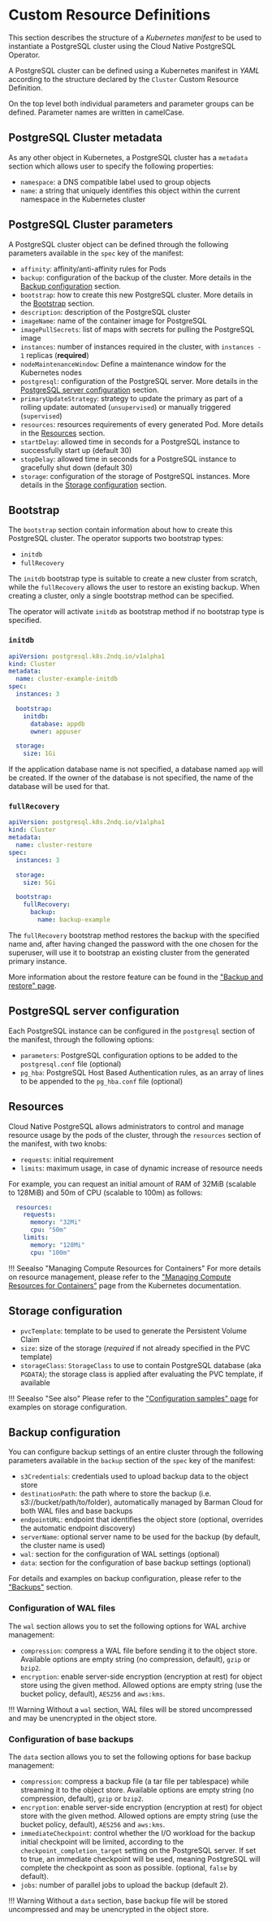 # Custom Resource Definitions

This section describes the structure of a *Kubernetes manifest* to be used
to instantiate a PostgreSQL cluster using the Cloud Native PostgreSQL Operator.

A PostgreSQL cluster can be defined using a Kubernetes manifest in *YAML* according to the structure declared by the `Cluster` Custom Resource Definition.

On the top level both individual parameters and parameter groups can be defined. Parameter names are written in camelCase.

## PostgreSQL Cluster metadata

As any other object in Kubernetes, a PostgreSQL cluster has a `metadata` section which allows user to specify the following properties:

- `namespace`: a DNS compatible label used to group objects
- `name`: a string that uniquely identifies this object within the current namespace in the Kubernetes cluster

## PostgreSQL Cluster parameters

A PostgreSQL cluster object can be defined through the following parameters available in the `spec` key of the manifest:

- `affinity`: affinity/anti-affinity rules for Pods
- `backup`: configuration of the backup of the cluster. More details in the [Backup configuration](crd.md#backup-configuration) section.
- `bootstrap`: how to create this new PostgreSQL cluster. More details in the [Bootstrap](crd.md#bootstrap) section.
- `description`: description of the PostgreSQL cluster
- `imageName`: name of the container image for PostgreSQL
- `imagePullSecrets`: list of maps with secrets for pulling the PostgreSQL image
- `instances`: number of instances required in the cluster, with `instances - 1` replicas (**required**)
- `nodeMaintenanceWindow`: Define a maintenance window for the Kubernetes nodes
- `postgresql`: configuration of the PostgreSQL server.  More details in the [PostgreSQL server configuration](crd.md#postgresql-server-configuration) section.
- `primaryUpdateStrategy`: strategy to update the primary as part of a rolling update: automated (`unsupervised`)
   or manually triggered (`supervised`)
- `resources`: resources requirements of every generated Pod. More details in the [Resources](crd.md#resources) section.
- `startDelay`: allowed time in seconds for a PostgreSQL instance to successfully start up (default 30)
- `stopDelay`: allowed time in seconds for a PostgreSQL instance to gracefully shut down (default 30)
- `storage`: configuration of the storage of PostgreSQL instances. More details in the [Storage configuration](crd.md#storage-configuration) section.

## Bootstrap

The `bootstrap` section contain information about how to create this PostgreSQL cluster. The operator supports
two bootstrap types:

- `initdb`
- `fullRecovery`

The `initdb` bootstrap type is suitable to create a new cluster from scratch, while the `fullRecovery` allows the user
to restore an existing backup. When creating a cluster, only a single bootstrap method can be specified.

The operator will activate `initdb` as bootstrap method if no bootstrap type is specified.

### `initdb`

```yaml
apiVersion: postgresql.k8s.2ndq.io/v1alpha1
kind: Cluster
metadata:
  name: cluster-example-initdb
spec:
  instances: 3

  bootstrap:
    initdb:
      database: appdb
      owner: appuser

  storage:
    size: 1Gi
```

If the application database name is not specified, a database named `app` will be created. If the owner of the database
is not specified, the name of the database will be used for that.

### `fullRecovery`

```yaml
apiVersion: postgresql.k8s.2ndq.io/v1alpha1
kind: Cluster
metadata:
  name: cluster-restore
spec:
  instances: 3

  storage:
    size: 5Gi

  bootstrap:
    fullRecovery:
      backup:
        name: backup-example
```

The `fullRecovery` bootstrap method restores the backup with the specified name and, after having changed the
password with the one chosen for the superuser, will use it to bootstrap an existing cluster from the generated
primary instance.

More information about the restore feature can be found in the ["Backup and restore" page](backup_recovery.md).

## PostgreSQL server configuration

Each PostgreSQL instance can be configured in the `postgresql` section of the manifest, through the following options:

- `parameters`: PostgreSQL configuration options to be added to the `postgresql.conf` file (optional)
- `pg_hba`: PostgreSQL Host Based Authentication rules, as an array of lines to be appended to the `pg_hba.conf` file (optional)

## Resources

Cloud Native PostgreSQL allows administrators to control and manage resource usage by the pods of the cluster,
through the `resources` section of the manifest, with two knobs:

- `requests`: initial requirement
- `limits`: maximum usage, in case of dynamic increase of resource needs

For example, you can request an initial amount of RAM of 32MiB (scalable to 128MiB) and 50m of CPU (scalable to 100m) as follows:

```yaml
  resources:
    requests:
      memory: "32Mi"
      cpu: "50m"
    limits:
      memory: "128Mi"
      cpu: "100m"
```

[//]: # ( TODO: we may want to explain what happens to a pod that excedes the resource limits: CPU -> trottle; MEMORY -> kill )

!!! Seealso "Managing Compute Resources for Containers"
    For more details on resource management, please refer to the
    ["Managing Compute Resources for Containers"](https://kubernetes.io/docs/concepts/configuration/manage-compute-resources-container/)
    page from the Kubernetes documentation.

## Storage configuration

- `pvcTemplate`: template to be used to generate the Persistent Volume Claim
- `size`: size of the storage (*required* if not already specified in the PVC template)
- `storageClass`: `StorageClass` to use to contain PostgreSQL database (aka `PGDATA`);
   the storage class is applied after evaluating the PVC template, if available

!!! Seealso "See also"
    Please refer to the ["Configuration samples" page](samples.md) for examples on storage configuration.

## Backup configuration

You can configure backup settings of an entire cluster through the following parameters
available in the `backup` section of the `spec` key of the manifest:

- `s3Credentials`: credentials used to upload backup data to the object store
- `destinationPath`: the path where to store the backup (i.e. s3://bucket/path/to/folder),
                     automatically managed by Barman Cloud for both WAL files and base backups
- `endpointURL`: endpoint that identifies the object store (optional, overrides the automatic endpoint discovery)
- `serverName`: optional server name to be used for the backup (by default, the cluster name is used)
- `wal`: section for the configuration of WAL settings (optional)
- `data`: section for the configuration of base backup settings (optional)

For details and examples on backup configuration, please refer to the ["Backups"](backup_recovery.md) section.

### Configuration of WAL files

The `wal` section allows you to set the following options for WAL archive management:

- `compression`: compress a WAL file before sending it to the object store. Available options are empty string (no compression, default), `gzip` or `bzip2`.
- `encryption`:  enable server-side encryption (encryption at rest) for object store using the given method. Allowed options are empty string (use the bucket policy, default), `AES256` and `aws:kms`.

!!! Warning
    Without a `wal` section, WAL files will be stored uncompressed and may be unencrypted in the object store.

### Configuration of base backups

The `data` section allows you to set the following options for base backup management:

- `compression`: compress a backup file (a tar file per tablespace) while streaming it to the object store. Available options are empty string (no compression, default), `gzip` or `bzip2`.
- `encryption`:  enable server-side encryption (encryption at rest) for object store with the given method. Allowed options are empty string (use the bucket policy, default), `AES256` and `aws:kms`.
- `immediateCheckpoint`:  control whether the I/O workload for the backup initial checkpoint will be limited, according to the `checkpoint_completion_target` setting on the PostgreSQL server.
  If set to true, an immediate checkpoint will be used, meaning PostgreSQL will complete the checkpoint as soon as possible. (optional, `false` by default).
- `jobs`: number of parallel jobs to upload the backup (default 2).

!!! Warning
    Without a `data` section, base backup file will be stored uncompressed and may be unencrypted in the object store.

